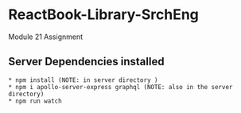 # ReactBook-Library-SrchEng

Module 21 Assignment

## Server Dependencies installed
    * npm install (NOTE: in server directory )
    * npm i apollo-server-express graphql (NOTE: also in the server directory)
    * npm run watch